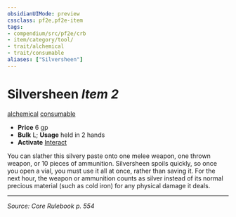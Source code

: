 ```yaml
---
obsidianUIMode: preview
cssclass: pf2e,pf2e-item
tags:
- compendium/src/pf2e/crb
- item/category/tool/
- trait/alchemical
- trait/consumable
aliases: ["Silversheen"]
---
```

# Silversheen *Item 2*  
[alchemical](alchemical.md "Alchemical Item Trait")  [consumable](consumable.md "Consumable Item Trait")  

- **Price** 6 gp
- **Bulk** L; **Usage** held in 2 hands
- **Activate** [Interact](interact.md)

You can slather this silvery paste onto one melee weapon, one thrown weapon, or 10 pieces of ammunition. Silversheen spoils quickly, so once you open a vial, you must use it all at once, rather than saving it. For the next hour, the weapon or ammunition counts as silver instead of its normal precious material (such as cold iron) for any physical damage it deals.


---
*Source: Core Rulebook p. 554*